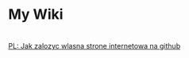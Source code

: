 


# My Wiki <h1>  
  [PL: Jak zalozyc wlasna strone internetowa na github](https://github.com/tele1/Wiki/doc/wlasna_strona_internetowa_github)
  
